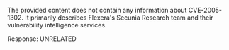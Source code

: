The provided content does not contain any information about CVE-2005-1302. It primarily describes Flexera's Secunia Research team and their vulnerability intelligence services.

Response: UNRELATED